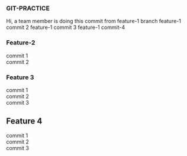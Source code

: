 ### GIT-PRACTICE

Hi, a team member is doing this commit from feature-1 branch
feature-1 commit 2
feature-1 commit 3
feature-1 commit-4

### Feature-2
commit 1 <br />
commit 2 <br />

### Feature 3
commit 1 <br />
commit 2 <br />
commit 3 <br />

## Feature 4
commit 1 <br />
commit 2 <br />
commit 3 <br />